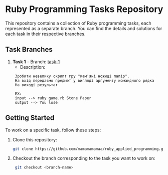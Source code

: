 # Ruby Programming Tasks Repository

This repository contains a collection of Ruby programming tasks, each represented as a separate branch. You can find the details and solutions for each task in their respective branches.

## Task Branches

1. **Task 1** - Branch: [task-1](https://github.com/mamamamamaa/ruby_applied_programming.git)
    - Description: 
   ```
    Зробити невелику скрипт гру "кам'яні ножиці папір".
    На вхід передаємо предмет у вигляді аргументу командного рядка
    На виході результат

    EX:
    input --> ruby game.rb Stone Paper
    output --> You lose
   ```

## Getting Started

To work on a specific task, follow these steps:

1. Clone this repository:
   ```sh
   git clone https://github.com/mamamamamaa/ruby_applied_programming.git

2. Checkout the branch corresponding to the task you want to work on:
   ```sh
    git checkout <branch-name> 
